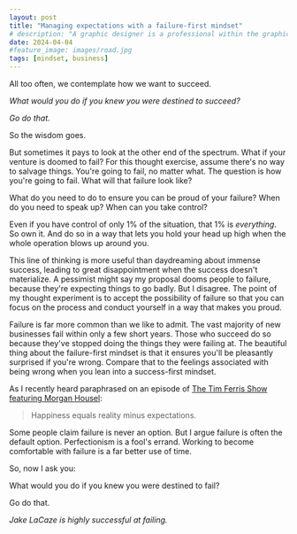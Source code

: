 ```yaml
---
layout: post
title: "Managing expectations with a failure-first mindset"
# description: "A graphic designer is a professional within the graphic design and graphic arts industry."
date: 2024-04-04
#feature_image: images/road.jpg
tags: [mindset, business]
---
```


All too often, we contemplate how we want to succeed. 

*What would you do if you knew you were destined to succeed?*

*Go do that.*

So the wisdom goes. <!--more-->

But sometimes it pays to look at the other end of the spectrum. What if your venture is doomed to fail? For this thought exercise, assume there's no way to salvage things. You're going to fail, no matter what. The question is how you're going to fail. What will that failure look like?

What do you need to do to ensure you can be proud of your failure? When do you need to speak up? When can you take control? 

Even if you have control of only 1% of the situation, that 1% is *everything*. So own it. And do so in a way that lets you hold your head up high when the whole operation blows up around you.

This line of thinking is more useful than daydreaming about immense success, leading to great disappointment when the success doesn't materialize. A pessimist might say my proposal dooms people to failure, because they're expecting things to go badly. But I disagree. The point of my thought experiment is to accept the possibility of failure so that you can focus on the process and conduct yourself in a way that makes you proud.

Failure is far more common than we like to admit. The vast majority of new businesses fail within only a few short years. Those who succeed do so because they've stopped doing the things they were failing at. The beautiful thing about the failure-first mindset is that it ensures you'll be pleasantly surprised if you're wrong. Compare that to the feelings associated with being wrong when you lean into a success-first mindset.

As I recently heard paraphrased on an episode of [The Tim Ferris Show featuring Morgan Housel](https://tim.blog/2023/10/31/morgan-housel/):

> Happiness equals reality minus expectations.
> 
Some people claim failure is never an option. But I argue failure is often the default option. Perfectionism is a fool's errand. Working to become comfortable with failure is a far better use of time.

So, now I ask you: 

What would you do if you knew you were destined to fail?

Go do that.

*Jake LaCaze is highly successful at failing.*


